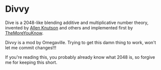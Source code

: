 # Divvy
Dive is a 2048-like blending additive and multiplicative number theory,
invented by [Allen Knutson](https://www.google.com/+AllenKnutson) and others
and implemented first by [TheMoreYouKnow](https://github.com/themoreyouknow).

Divvy is a mod by Omegaville.  Trying to get this damn thing to work, won't let me commit changes!!!

If you're reading this, you probably already know what 2048 is, so forgive me for keeping this short.


